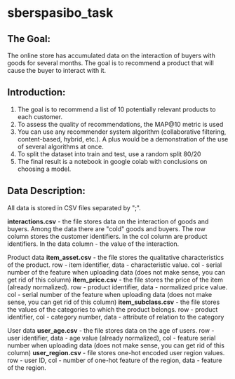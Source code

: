 # sberspasibo_task

## The Goal:
The online store has accumulated data on the interaction of buyers with goods for several months. The goal is to recommend a product that will cause the buyer to interact with it.

## Introduction:
1. The goal is to recommend a list of 10 potentially relevant products to each customer.
2. To assess the quality of recommendations, the MAP@10 metric is used
3. You can use any recommender system algorithm (collaborative filtering, content-based, hybrid, etc.). A plus would be a demonstration of the use of several algorithms at once.
4. To split the dataset into train and test, use a random split 80/20
5. The final result is a notebook in google colab with conclusions on choosing a model.

## Data Description:
All data is stored in CSV files separated by ";".

**interactions.csv** - the file stores data on the interaction of goods and buyers. Among the data there are "cold" goods and buyers. The row column stores the customer identifiers. In the col column are product identifiers. In the data column - the value of the interaction.

Product data
**item_asset.csv** - the file stores the qualitative characteristics of the product. row - item identifier, data - characteristic value. col - serial number of the feature when uploading data (does not make sense, you can get rid of this column)
**item_price.csv** - the file stores the price of the item (already normalized). row - product identifier, data - normalized price value. col - serial number of the feature when uploading data (does not make sense, you can get rid of this column)
**item_subclass.csv** - the file stores the values of the categories to which the product belongs. row - product identifier, col - category number, data - attribute of relation to the category

User data
**user_age.csv** - the file stores data on the age of users. row - user identifier, data - age value (already normalized), col - feature serial number when uploading data (does not make sense, you can get rid of this column)
**user_region.csv** - file stores one-hot encoded user region values. row - user ID, col - number of one-hot feature of the region, data - feature of the region.
